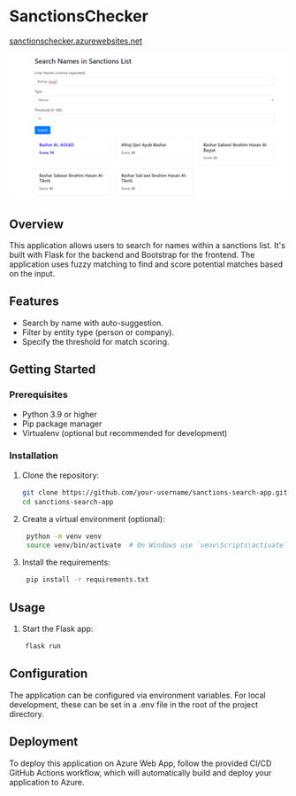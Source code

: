 # SanctionsChecker

[sanctionschecker.azurewebsites.net](sanctionschecker.azurewebsites.net)


![Image](https://github.com/hassoonsy2/SanctionsChecker/blob/main/example%20.png)


## Overview
This application allows users to search for names within a sanctions list. It's built with Flask for the backend and Bootstrap for the frontend. The application uses fuzzy matching to find and score potential matches based on the input.

## Features
- Search by name with auto-suggestion.
- Filter by entity type (person or company).
- Specify the threshold for match scoring.

## Getting Started

### Prerequisites
- Python 3.9 or higher
- Pip package manager
- Virtualenv (optional but recommended for development)

### Installation
1. Clone the repository:
   ```sh
   git clone https://github.com/your-username/sanctions-search-app.git
   cd sanctions-search-app

2. Create a virtual environment (optional):
   ```sh
    python -m venv venv
    source venv/bin/activate  # On Windows use `venv\Scripts\activate`

3. Install the requirements:
   ```sh
    pip install -r requirements.txt

  ## Usage

1. Start the Flask app:
 ```sh
     flask run
```

## Configuration
The application can be configured via environment variables. For local development, these can be set in a .env file in the root of the project directory.

## Deployment
To deploy this application on Azure Web App, follow the provided CI/CD GitHub Actions workflow, which will automatically build and deploy your application to Azure.




